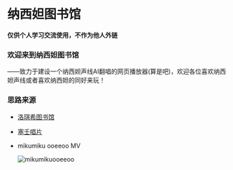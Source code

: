 # 纳西妲图书馆

**仅供个人学习交流使用，不作为他人外链**

### 欢迎来到纳西妲图书馆

——致力于建设一个纳西妲声线AI翻唱的网页播放器(算是吧)，欢迎各位喜欢纳西妲声线或者喜欢纳西妲的同好来玩！

### 思路来源

- [洛琪希图书馆](https://pan.roxylib.com/)
- [塞壬唱片](https://monster-siren.hypergryph.com/)
- mikumiku ooeeoo MV

  ![mikumikuooeeoo](https://github.com/luoshen19/luoshen19.github.io/raw/docs/image/mikumikuooeeoo.png)